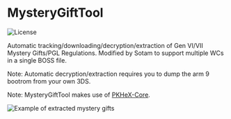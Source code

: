 # MysteryGiftTool
![License](https://img.shields.io/badge/License-GPLv3-blue.svg)

Automatic tracking/downloading/decryption/extraction of Gen VI/VII Mystery Gifts/PGL Regulations. Modified by Sotam to support multiple WCs in a single BOSS file.

Note: Automatic decryption/extraction requires you to dump the arm 9 bootrom from your own 3DS.

Note: MysteryGiftTool makes use of [PKHeX-Core](https://github.com/kwsch/PKHeX).

![Example of extracted mystery gifts](/img/example.PNG)
